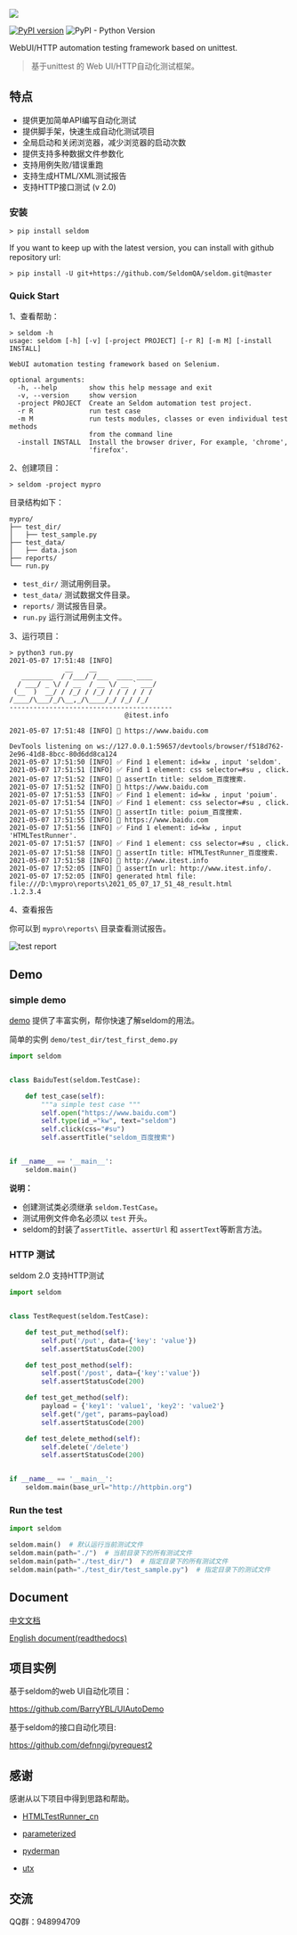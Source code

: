 
![](seldom_logo.png)

[![PyPI version](https://badge.fury.io/py/seldom.svg)](https://badge.fury.io/py/seldom) ![PyPI - Python Version](https://img.shields.io/pypi/pyversions/seldom)

WebUI/HTTP automation testing framework based on unittest.

> 基于unittest 的 Web UI/HTTP自动化测试框架。

## 特点

* 提供更加简单API编写自动化测试
* 提供脚手架，快速生成自动化测试项目
* 全局启动和关闭浏览器，减少浏览器的启动次数
* 提供支持多种数据文件参数化
* 支持用例失败/错误重跑
* 支持生成HTML/XML测试报告
* 支持HTTP接口测试 (v 2.0)


### 安装

```shell
> pip install seldom
```

If you want to keep up with the latest version, you can install with github repository url:

```shell
> pip install -U git+https://github.com/SeldomQA/seldom.git@master
```

### Quick Start

1、查看帮助：

```shell
> seldom -h
usage: seldom [-h] [-v] [-project PROJECT] [-r R] [-m M] [-install INSTALL]

WebUI automation testing framework based on Selenium.

optional arguments:
  -h, --help        show this help message and exit
  -v, --version     show version
  -project PROJECT  Create an Seldom automation test project.
  -r R              run test case
  -m M              run tests modules, classes or even individual test methods
                    from the command line
  -install INSTALL  Install the browser driver, For example, 'chrome',
                    'firefox'.
```

2、创建项目：

```shell
> seldom -project mypro
```

目录结构如下：

```shell
mypro/
├── test_dir/
│   ├── test_sample.py
├── test_data/
│   ├── data.json
├── reports/
└── run.py
```

* `test_dir/` 测试用例目录。
* `test_data/` 测试数据文件目录。
* `reports/` 测试报告目录。
* `run.py` 运行测试用例主文件。

3、运行项目：

```shell
> python3 run.py
2021-05-07 17:51:48 [INFO]
              __    __
   ________  / /___/ /___  ____ ____
  / ___/ _ \/ / __  / __ \/ __ ` ___/
 (__  )  __/ / /_/ / /_/ / / / / / /
/____/\___/_/\__,_/\____/_/ /_/ /_/
-----------------------------------------
                             @itest.info

2021-05-07 17:51:48 [INFO] 📖 https://www.baidu.com

DevTools listening on ws://127.0.0.1:59657/devtools/browser/f518d762-2e96-41d8-8bcc-80d6dd8ca124
2021-05-07 17:51:50 [INFO] ✅ Find 1 element: id=kw , input 'seldom'.
2021-05-07 17:51:51 [INFO] ✅ Find 1 element: css selector=#su , click.
2021-05-07 17:51:52 [INFO] 👀 assertIn title: seldom_百度搜索.
2021-05-07 17:51:52 [INFO] 📖 https://www.baidu.com
2021-05-07 17:51:53 [INFO] ✅ Find 1 element: id=kw , input 'poium'.
2021-05-07 17:51:54 [INFO] ✅ Find 1 element: css selector=#su , click.
2021-05-07 17:51:55 [INFO] 👀 assertIn title: poium_百度搜索.
2021-05-07 17:51:55 [INFO] 📖 https://www.baidu.com
2021-05-07 17:51:56 [INFO] ✅ Find 1 element: id=kw , input 'HTMLTestRunner'.
2021-05-07 17:51:57 [INFO] ✅ Find 1 element: css selector=#su , click.
2021-05-07 17:51:58 [INFO] 👀 assertIn title: HTMLTestRunner_百度搜索.
2021-05-07 17:51:58 [INFO] 📖 http://www.itest.info
2021-05-07 17:52:05 [INFO] 👀 assertIn url: http://www.itest.info/.
2021-05-07 17:52:05 [INFO] generated html file: file:///D:\mypro\reports\2021_05_07_17_51_48_result.html
.1.2.3.4
```

4、查看报告

你可以到 `mypro\reports\` 目录查看测试报告。

![test report](./test_report.png)

## Demo

### simple demo

[demo](/demo) 提供了丰富实例，帮你快速了解seldom的用法。

简单的实例 `demo/test_dir/test_first_demo.py` 

```python
import seldom


class BaiduTest(seldom.TestCase):

    def test_case(self):
        """a simple test case """
        self.open("https://www.baidu.com")
        self.type(id_="kw", text="seldom")
        self.click(css="#su")
        self.assertTitle("seldom_百度搜索")


if __name__ == '__main__':
    seldom.main()

```

__说明：__

* 创建测试类必须继承 `seldom.TestCase`。
* 测试用例文件命名必须以 `test` 开头。
* seldom的封装了`assertTitle`、`assertUrl` 和 `assertText`等断言方法。

### HTTP 测试

seldom 2.0 支持HTTP测试

```python
import seldom


class TestRequest(seldom.TestCase):

    def test_put_method(self):
        self.put('/put', data={'key': 'value'})
        self.assertStatusCode(200)

    def test_post_method(self):
        self.post('/post', data={'key':'value'})
        self.assertStatusCode(200)

    def test_get_method(self):
        payload = {'key1': 'value1', 'key2': 'value2'}
        self.get("/get", params=payload)
        self.assertStatusCode(200)

    def test_delete_method(self):
        self.delete('/delete')
        self.assertStatusCode(200)


if __name__ == '__main__':
    seldom.main(base_url="http://httpbin.org")
```

### Run the test

```python
import seldom

seldom.main()  # 默认运行当前测试文件
seldom.main(path="./")  # 当前目录下的所有测试文件
seldom.main(path="./test_dir/")  # 指定目录下的所有测试文件
seldom.main(path="./test_dir/test_sample.py")  # 指定目录下的测试文件
```


## Document

[中文文档](/docs)

[English document(readthedocs)](https://seldomqa.readthedocs.io/en/latest/index.html)

## 项目实例

基于seldom的web UI自动化项目：

https://github.com/BarryYBL/UIAutoDemo

基于seldom的接口自动化项目:

https://github.com/defnngj/pyrequest2

## 感谢

感谢从以下项目中得到思路和帮助。

* [HTMLTestRunner_cn](https://github.com/GoverSky/HTMLTestRunner_cn)

* [parameterized](https://github.com/wolever/parameterized)

* [pyderman](https://github.com/shadowmoose/pyderman)

* [utx](https://github.com/jianbing/utx)

## 交流

QQ群：948994709
